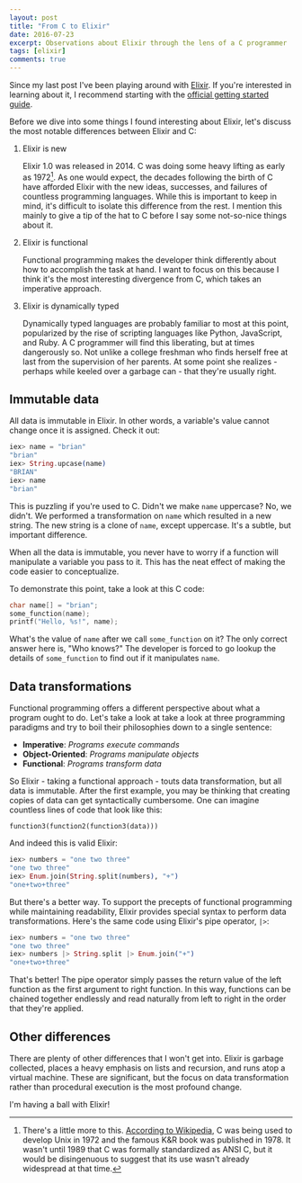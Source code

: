 ```yaml
---
layout: post
title: "From C to Elixir"
date: 2016-07-23
excerpt: Observations about Elixir through the lens of a C programmer
tags: [elixir]
comments: true
---
```


Since my last post I've been playing around with [Elixir](http://elixir-lang.org/). 
If you're interested in learning about it, I recommend starting with the 
[official getting started guide](http://elixir-lang.org/getting-started/introduction.html).

Before we dive into some things I found interesting about Elixir, let's
discuss the most notable differences between Elixir and C:

1. Elixir is new

    Elixir 1.0 was released in 2014. C was doing some heavy lifting as early as
1972[^1].
As one would expect, the decades following the birth of C have afforded Elixir 
with the new ideas, successes, and failures of countless programming languages.
While this is important to keep in mind, it's difficult to isolate this
difference from the rest. I mention this mainly to give a tip of the hat to C
before I say some not-so-nice things about it.

    [^1]: There's a little more to this. [According to Wikipedia](https://en.wikipedia.org/wiki/C_(programming_language)#History), 
C was being used to develop Unix in 1972 and the famous K&R book was published 
in 1978. It wasn't until 1989 that C was formally standardized as ANSI C, but it 
would be disingenuous to suggest that its use wasn't already widespread at that 
time.

2. Elixir is functional

    Functional programming makes the developer think differently about how to
accomplish the task at hand. I want to focus on this because I think it's the
most interesting divergence from C, which takes an imperative approach.

3. Elixir is dynamically typed

    Dynamically typed languages are probably familiar to most at this point,
popularized by the rise of scripting languages like Python, JavaScript, and
Ruby. A C programmer will find this liberating, but at times dangerously
so. Not unlike a college freshman who finds herself free at last from the supervision
of her parents. At some point she realizes - perhaps while keeled over a garbage 
can - that they're usually right.

## Immutable data

All data is immutable in Elixir. In other words, a variable's value cannot
change once it is assigned. Check it out:

```elixir
iex> name = "brian"
"brian"
iex> String.upcase(name)
"BRIAN"
iex> name
"brian"
```

This is puzzling if you're used to C. Didn't we make `name` uppercase? No, we
didn't. We performed a transformation on `name` which resulted in a new string.
The new string is a clone of `name`, except uppercase. It's a subtle, but
important difference.

When all the data is immutable, you never have to worry if a function will 
manipulate a variable you pass to it. This has the neat effect of making the 
code easier to conceptualize.

To demonstrate this point, take a look at this C code:

```c
char name[] = "brian";
some_function(name);
printf("Hello, %s!", name);
```

What's the value of `name` after we call `some_function` on it? The only correct 
answer here is, "Who knows?" The developer is forced to go lookup the details of 
`some_function` to find out if it manipulates `name`.

## Data transformations

Functional programming offers a different perspective about what a program
ought to do. Let's take a look at take a look at three programming paradigms and
try to boil their philosophies down to a single sentence:

- **Imperative**: _Programs execute commands_
- **Object-Oriented**: _Programs manipulate objects_
- **Functional**: _Programs transform data_

So Elixir - taking a functional approach - touts data transformation, but all
data is immutable. After the first example, you may be thinking that creating 
copies of data can get syntactically cumbersome. One can imagine countless lines 
of code that look like this:

```
function3(function2(function3(data)))
```
 
And indeed this is valid Elixir:

```elixir
iex> numbers = "one two three"
"one two three"
iex> Enum.join(String.split(numbers), "+")
"one+two+three"
```

But there's a better way. To support the precepts of functional programming 
while maintaining readability, Elixir provides special syntax to perform data 
transformations. Here's the same code using Elixir's pipe operator, `|>`:

```elixir
iex> numbers = "one two three"
"one two three"
iex> numbers |> String.split |> Enum.join("+")
"one+two+three"
```

That's better! The pipe operator simply passes the return value of the
left function as the first argument to right function. In this way, functions
can be chained together endlessly and read naturally from left to right in the
order that they're applied.

## Other differences

There are plenty of other differences that I won't get into. Elixir is
garbage collected, places a heavy emphasis on lists and recursion, and runs atop 
a virtual machine. These are significant, but the focus on data transformation
rather than procedural execution is the most profound change.

I'm having a ball with Elixir!
